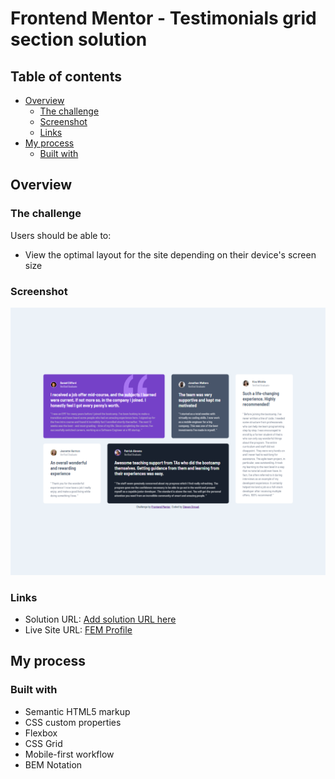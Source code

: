 # Frontend Mentor - Testimonials grid section solution

## Table of contents

- [Overview](#overview)
  - [The challenge](#the-challenge)
  - [Screenshot](#screenshot)
  - [Links](#links)
- [My process](#my-process)
  - [Built with](#built-with)

## Overview

### The challenge

Users should be able to:

- View the optimal layout for the site depending on their device's screen size

### Screenshot

![](./images/FEM%20Testimonials%20grid%20section%20screenshot.png)

### Links

- Solution URL: [Add solution URL here](https://your-solution-url.com)
- Live Site URL: [FEM Profile](https://www.frontendmentor.io/profile/Stroudy)

## My process

### Built with

- Semantic HTML5 markup
- CSS custom properties
- Flexbox
- CSS Grid
- Mobile-first workflow
- BEM Notation

